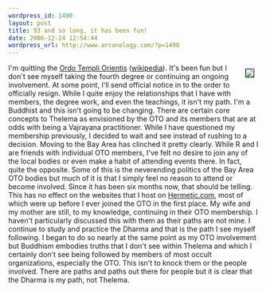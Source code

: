 ```yaml
--- 
wordpress_id: 1490
layout: post
title: 93 and so long, it has been fun!
date: 2006-12-24 12:54:44
wordpress_url: http://www.arcanology.com/?p=1490
---
```

<img src="http://www.arcanology.com/images/mage.jpg" align="right" border="1" hspace="10" vspace="10" />I'm quitting the <a href="http://oto-usa.org/">Ordo Templi Orientis</a> (<a href="http://en.wikipedia.org/wiki/Ordo_Templi_Orientis">wikipedia</a>). It's been fun but I don't see myself taking the fourth degree or continuing an ongoing involvement. At some point, I'll send official notice in to the order to officially resign. While I quite enjoy the relationships that I have with members, the degree work, and even the teachings, it isn't my path. I'm a Buddhist and this isn't going to be changing. There are certain core concepts to Thelema as envisioned by the OTO and its members that are at odds with being a Vajrayana practitioner. While I have questioned my membership previously, I decided to wait and see instead of rushing to a decision. Moving to the Bay Area has clinched it pretty clearly. While R and I are friends with individual OTO members, I've felt no desire to join any of the local bodies or even make a habit of attending events there. In fact, quite the opposite. Some of this is the neverending politics of the Bay Area OTO bodies but much of it is that I simply feel no reason to attend or become involved. Since it has been six months now, that should be telling. This has no effect on the websites that I host on <a href="http://www.hermetic.com">Hermetic.com</a>, most of which were up before I ever joined the OTO in the first place. My wife and my mother are still, to my knowledge, continuing in their OTO membership. I haven't particularly discussed this with them as their paths are not mine. I continue to study and practice the Dharma and that is the path I see myself following. I began to do so nearly at the same point as my OTO involvement but Buddhism embodies truths that I don't see within Thelema and which I certainly don't see being followed by members of most occult organizations, especially the OTO. This isn't to knock them or the people involved. There are paths and paths out there for people but it is clear that the Dharma is my path, not Thelema.
